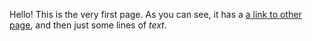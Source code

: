 [//]: # (title: Welcome to Ring UI)

Hello! This is the very first page. 
As you can see, it has a [a link to other page](Other-Page.md), and then just some lines of _text_.
